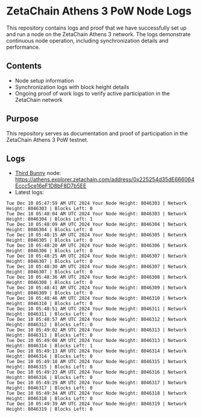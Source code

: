 # ZetaChain Athens 3 PoW Node Logs
This repository contains logs and proof that we have successfully set up and run a node on the ZetaChain Athens 3 network. The logs demonstrate continuous node operation, including synchronization details and performance.

## Contents
- Node setup information
- Synchronization logs with block height details
- Ongoing proof of work logs to verify active participation in the ZetaChain network

## Purpose
This repository serves as documentation and proof of participation in the ZetaChain Athens 3 PoW testnet.

## Logs

- [Third Bunny](https://thirdbunny.xyz/) node: https://athens.explorer.zetachain.com/address/0x225254d35dE666064Eccc5ce16eF1D8bF8D7b5EE
- Latest logs:
```
Tue Dec 10 05:47:59 AM UTC 2024 Your Node Height: 8046303 | Network Height: 8046303 | Blocks Left: 0
Tue Dec 10 05:48:04 AM UTC 2024 Your Node Height: 8046303 | Network Height: 8046304 | Blocks Left: 1
Tue Dec 10 05:48:09 AM UTC 2024 Your Node Height: 8046304 | Network Height: 8046304 | Blocks Left: 0
Tue Dec 10 05:48:15 AM UTC 2024 Your Node Height: 8046305 | Network Height: 8046305 | Blocks Left: 0
Tue Dec 10 05:48:20 AM UTC 2024 Your Node Height: 8046306 | Network Height: 8046306 | Blocks Left: 0
Tue Dec 10 05:48:25 AM UTC 2024 Your Node Height: 8046307 | Network Height: 8046307 | Blocks Left: 0
Tue Dec 10 05:48:30 AM UTC 2024 Your Node Height: 8046307 | Network Height: 8046307 | Blocks Left: 0
Tue Dec 10 05:48:36 AM UTC 2024 Your Node Height: 8046308 | Network Height: 8046308 | Blocks Left: 0
Tue Dec 10 05:48:41 AM UTC 2024 Your Node Height: 8046309 | Network Height: 8046309 | Blocks Left: 0
Tue Dec 10 05:48:46 AM UTC 2024 Your Node Height: 8046310 | Network Height: 8046310 | Blocks Left: 0
Tue Dec 10 05:48:51 AM UTC 2024 Your Node Height: 8046311 | Network Height: 8046311 | Blocks Left: 0
Tue Dec 10 05:48:57 AM UTC 2024 Your Node Height: 8046312 | Network Height: 8046312 | Blocks Left: 0
Tue Dec 10 05:49:02 AM UTC 2024 Your Node Height: 8046313 | Network Height: 8046313 | Blocks Left: 0
Tue Dec 10 05:49:08 AM UTC 2024 Your Node Height: 8046313 | Network Height: 8046314 | Blocks Left: 1
Tue Dec 10 05:49:13 AM UTC 2024 Your Node Height: 8046314 | Network Height: 8046314 | Blocks Left: 0
Tue Dec 10 05:49:18 AM UTC 2024 Your Node Height: 8046315 | Network Height: 8046315 | Blocks Left: 0
Tue Dec 10 05:49:23 AM UTC 2024 Your Node Height: 8046316 | Network Height: 8046316 | Blocks Left: 0
Tue Dec 10 05:49:29 AM UTC 2024 Your Node Height: 8046317 | Network Height: 8046317 | Blocks Left: 0
Tue Dec 10 05:49:34 AM UTC 2024 Your Node Height: 8046318 | Network Height: 8046318 | Blocks Left: 0
Tue Dec 10 05:49:39 AM UTC 2024 Your Node Height: 8046319 | Network Height: 8046319 | Blocks Left: 0
```
